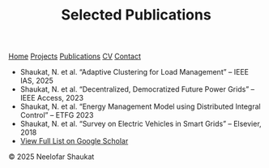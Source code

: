 <!DOCTYPE html>
<html lang="en">
<head>
  <meta charset="UTF-8">
  <title>Publications | Neelofar Shaukat</title>
  <link rel="stylesheet" href="style.css">
</head>
<body>
  <header>
    <h1>Selected Publications</h1>
  </header>

  <nav>
    <a href="index.html">Home</a>
    <a href="projects.html">Projects</a>
    <a href="publications.html">Publications</a>
    <a href="cv.html">CV</a>
    <a href="contact.html">Contact</a>
  </nav>

  <main>
    <ul>
      <li>Shaukat, N. et al. “Adaptive Clustering for Load Management” – IEEE IAS, 2025</li>
      <li>Shaukat, N. et al. “Decentralized, Democratized Future Power Grids” – IEEE Access, 2023</li>
      <li>Shaukat, N. et al. “Energy Management Model using Distributed Integral Control” – ETFG 2023</li>
      <li>Shaukat, N. et al. “Survey on Electric Vehicles in Smart Grids” – Elsevier, 2018</li>
      <li><a href="https://scholar.google.com/citations?user=G92fyjIAAAAJ&hl=en" target="_blank">View Full List on Google Scholar</a></li>
    </ul>
  </main>

  <footer>
    <p>© 2025 Neelofar Shaukat</p>
  </footer>
</body>
</html>
